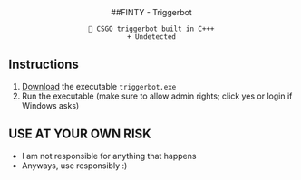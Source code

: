 

<div align=center>
  ##FINTY - Triggerbot

   ```
  💎 CSGO triggerbot built in C+++
  + Undetected
  ```
  

  
</div>

## Instructions
1. [Download](codelink) the executable `triggerbot.exe`
2. Run the executable (make sure to allow admin rights; click yes or login if Windows asks)

##  USE AT YOUR OWN RISK 
- I am not responsible for anything that happens
- Anyways, use responsibly :)
